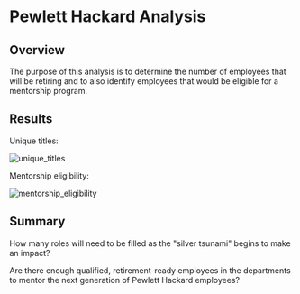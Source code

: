 # Pewlett Hackard Analysis

## Overview

The purpose of this analysis is to determine the number of employees that will be retiring and to also identify employees that would be eligible for a mentorship program.

## Results

Unique titles:

![unique_titles](https://user-images.githubusercontent.com/95720986/152613585-3c0f6d3a-9c04-4753-a3cd-71cf18d7b6aa.png)



Mentorship eligibility:

![mentorship_eligibility](https://user-images.githubusercontent.com/95720986/152613494-e02a1395-2e06-41f0-8fe0-61d0c007e11b.png)




## Summary

How many roles will need to be filled as the "silver tsunami" begins to make an impact?



Are there enough qualified, retirement-ready employees in the departments to mentor the next generation of Pewlett Hackard employees?

